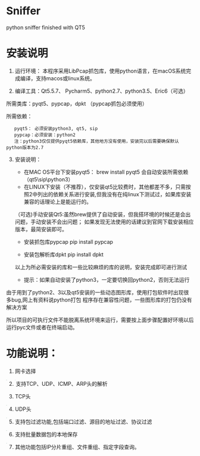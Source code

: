 # Sniffer
python sniffer finished with QT5

安装说明
=========

1. 运行环境：
本程序采用LibPcap抓包库，使用python语言，在macOS系统完成编译，支持macos或linux系统。




2. 编译工具：Qt5.5.7、 Pycharm5、python2.7、python3.5、Eric6（可选）

  所需类库：pyqt5、pypcap，dpkt
 （pypcap抓包必须使用）
 
 
  所需依赖：
  
       pyqt5： 必须安装python3, qt5, sip
       pypcap：必须安装：python2
       注：python3仅仅提供pyqt5依赖库，其他地方没有使用，安装完以后需要确保默认python版本为2.7
  
  
  

3. 安装说明：

    * 在MAC OS平台下安装pyqt5：
        brew install pyqt5 
     会自动安装所需依赖（qt5\sip\python3）
           
    - 在LINUX下安装（不推荐），仅安装qt5比较费时，其他都差不多，只需按照2中列出的依赖关系进行安装,但我没有在纯linux下测试过，如果库安装兼容的话理论上是能运行的。

   （可选)手动安装Qt5:虽然brew提供了自动安装，但我搭环境的时候还是会出问题，手动安装不会出问题；
    如果发现无法使用的话建议到官网下载安装相应版本，最简安装即可。


    * 安装抓包库pypcap
         pip install pypcap


    * 安装包解析库dpkt
        pip install dpkt


    以上为所必需安装的库和一些比较麻烦的库的说明，安装完成即可进行测试
    * 提示：如果自动安装了python3，一定要切换回python2，否则无法运行
    
    



由于用到了python2、3以及qt5安装的一些动态图形库，使用打包软件时出现很多bug,网上有资料说python打包
程序存在兼容性问题，一些图形库的打包仍没有解决方案

所以项目的可执行文件不能脱离系统环境来运行，需要按上面步骤配置好环境以后运行pyc文件或者在终端启动。
 
功能说明：
===========   
1. 网卡选择  
<img src='https://github.com/paradise6/Sniffer/blob/master/images/pic1.png' align='left' style="zoom:10%" />  
  
2. 支持TCP、UDP、ICMP、ARP头的解析  
<img src='https://github.com/paradise6/Sniffer/blob/master/images/pic2.png' align='left' style="zoom:10%" />  
 
3. TCP头
<img src='https://github.com/paradise6/Sniffer/blob/master/images/pic3.png' align='left' style="zoom:10%" />  
  
4. UDP头
<img src='https://github.com/paradise6/Sniffer/blob/master/images/pic5.png' align='left' style="zoom:10%" />    
  
5. 支持包过滤功能,包括端口过滤、源目的地址过滤、协议过滤  
<img src='https://github.com/paradise6/Sniffer/blob/master/images/pic6.png' align='left' style="zoom:10%" />  
   
6. 支持批量数据包的本地保存
<img src='https://github.com/paradise6/Sniffer/blob/master/images/pic7.png' align='left' style="zoom:10%" />  
   
7. 其他功能包括IP分片重组、文件重组、指定字段查询。
 
 
